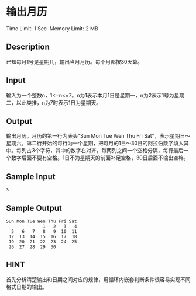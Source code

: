 # 输出月历
Time Limit: 1 Sec  Memory Limit: 2 MB


## Description
已知每月1号是星期几，输出当月月历。每个月都按30天算。

## Input
输入为一个整数n，1<=n<=7。n为1表示本月1日是星期一，n为2表示1号为星期二，以此类推，n为7时表示1日为星期天。

## Output
输出月历。月历的第一行为表头"Sun Mon Tue Wen Thu Fri Sat"，表示星期日～星期六。第二行开始的每行为一个星期，把每月的1日～30日的阿拉伯数字填入其中。每列占3个字符，其中的数字右对齐，每两列之间一个空格分隔，每行最后一个数字后面不要有空格。1日不为星期天的前面补足空格，30日后面不输出空格。

## Sample Input
```
3
```
## Sample Output
```
Sun Mon Tue Wen Thu Fri Sat
              1   2   3   4
  5   6   7   8   9  10  11
 12  13  14  15  16  17  18
 19  20  21  22  23  24  25
 26  27  28  29  30
```

## HINT
首先分析清楚输出和日期之间对应的规律，用循环内嵌套判断条件很容易实现不同格式日期的输出。